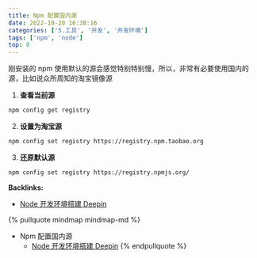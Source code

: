 ```yaml
---
title: Npm 配置国内源
date: 2022-10-20 16:38:16
categories: ['5.工具', '开发', '开发环境']
tags: ['npm', 'node']
top: 0
---
```



刚安装的 npm 使用默认的源会感觉特别特别慢，所以，非常有必要使用国内的源，比如说众所周知的淘宝镜像源

1. **查看当前源**

```sh
npm config get registry
```

2. **设置为淘宝源**

```sh
npm config set registry https://registry.npm.taobao.org
```

3. **还原默认源**
  
```sh
npm config set registry https://registry.npmjs.org/
```


**Backlinks:**

- [Node 开发环境搭建 Deepin](../7962ceea5a61f0bcef11f8d9abf63940e874942b)

{% pullquote mindmap mindmap-md %}
- Npm 配置国内源
  - [Node 开发环境搭建 Deepin](../7962ceea5a61f0bcef11f8d9abf63940e874942b)
{% endpullquote %}